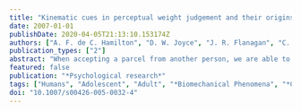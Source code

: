 ```yaml
---
title: "Kinematic cues in perceptual weight judgement and their origins in box lifting."
date: 2007-01-01
publishDate: 2020-04-05T21:13:10.153174Z
authors: ["A. F. de C. Hamilton", "D. W. Joyce", "J. R. Flanagan", "C. D. Frith", "D. M. Wolpert"]
publication_types: ["2"]
abstract: "When accepting a parcel from another person, we are able to use information about that person's movement to estimate in advance the weight of the parcel, that is,  to judge its weight from observed action. Perceptual weight judgment provides a powerful method to study our interpretation of other people's actions, but it is  not known what sources of information are used in judging weight. We have manipulated full form videos to obtain precise control of the perceived kinematics of a box lifting action, and use this technique to explore the kinematic cues that affect weight judgment. We find that observers rely most on the duration of the lifting movement to judge weight, and make less use of the durations of the grasp phase, when the box is first gripped, or the place phase,  when the box is put down. These findings can be compared to the kinematics of natural box lifting behaviour, where we find that the duration of the grasp component is the best predictor of true box weight. The lack of accord between the optimal cues predicted by the natural behaviour and the cues actually used in the perceptual task has implications for our understanding of action observation  in terms of a motor simulation. The differences between perceptual and motor behaviour are evidence against a strong version of the motor simulation hypothesis."
featured: false
publication: "*Psychological research*"
tags: ["Humans", "Adolescent", "Adult", "*Biomechanical Phenomena", "*Cues", "*Judgment", "*Lifting", "*Weight Perception", "Videotape Recording"]
doi: "10.1007/s00426-005-0032-4"
---
```


